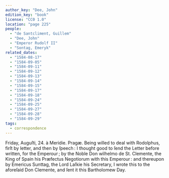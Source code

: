 ```yaml
---
author_key: "Dee, John"
edition_key: "book"
license: "CC0 1.0"
location: "page 225"
people:
  - "de Santcliment, Guillem"
  - "Dee, John"
  - "Emperor Rudolf II"
  - "Sontag, Emeryk"
related_dates:
  - "1584-08-17"
  - "1584-09-05"
  - "1584-09-11"
  - "1584-09-12"
  - "1584-09-13"
  - "1584-09-14"
  - "1584-09-15"
  - "1584-09-17"
  - "1584-09-18"
  - "1584-09-24"
  - "1584-09-25"
  - "1584-09-27"
  - "1584-09-28"
  - "1584-09-29"
tags:
  - correspondence
---
```

Friday, Auguſti, 24. à Meridie.     Pragæ.
Being willed to deal with Rodolphus, firſt by letter, and then by ſpeech :   I thought good
to ſend the Letter before written, for  the Emperour ; by the Noble Don wilhelmo de St.
Clemente, the King of Spain his Præfectus Negotiorum with this Emperour : and thereupon by
Emericus Sunttag, the Lord Laſkie his Secretary, I wrote this to the aforeſaid Don Clemente,
and ſent it this Bartholomew Day.
